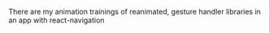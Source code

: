There are my animation trainings of reanimated, gesture handler libraries in an app with react-navigation
